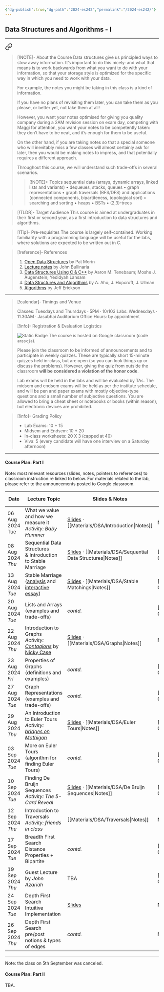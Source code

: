 ```yaml
---
{"dg-publish":true,"dg-path":"2024-es242","permalink":"/2024-es242/"}
---
```


## Data Structures and Algorithms - I
---


<div class="transclusion internal-embed is-loaded"><a class="markdown-embed-link" href="/descriptions/es-242/" aria-label="Open link"><svg xmlns="http://www.w3.org/2000/svg" width="24" height="24" viewBox="0 0 24 24" fill="none" stroke="currentColor" stroke-width="2" stroke-linecap="round" stroke-linejoin="round" class="svg-icon lucide-link"><path d="M10 13a5 5 0 0 0 7.54.54l3-3a5 5 0 0 0-7.07-7.07l-1.72 1.71"></path><path d="M14 11a5 5 0 0 0-7.54-.54l-3 3a5 5 0 0 0 7.07 7.07l1.71-1.71"></path></svg></a><div class="markdown-embed">




> [!NOTE]- About the Course
> Data structures give us principled ways to stow away information. It’s important to do this nicely: and what that means is to work backwards from what you want to _do_ with your information, so that your storage style is optimized for the specific way in which you need to work with your data.
>
> For example, the notes you might be taking in this class is a kind of information.
> 
> If you have no plans of revisiting them later, you can take them as you please, or better yet, not take them at all!
>
> However, you want your notes optimised for giving you quality company during a 2AM revision session on exam day, competing with Maggi for attention, you want your notes to be competently taken: they don’t have to be neat, and it’s enough for them to be useful.
>
> On the other hand, if you are taking notes so that a special someone who will inevitably miss a few classes will almost certainly ask for later, then you would be making notes to impress, and that potentially requires a different approach.
>
> Throughout this course, we will understand such trade-offs in several scenarios.
> 
> > [!NOTE]+ Topics
> > sequential data (arrays, dynamic arrays, linked lists and variants) • dequeues, stacks, queues • graph representations • graph traversals (BFS/DFS) and applications (connected components, bipartiteness, topological sort) • searching and sorting • heaps • BSTs • (2,3)-trees

> [!TLDR]- Target Audience
> This course is aimed at undergraduates in their first or second year, as a first introduction to data structures and algorithms.

> [!Tip]- Pre-requisites
> The course is largely self-contained. Working familiarity with a programming language will be useful for the labs, where solutions are expected to be written out in C.

> [!reference]- References
> 1. [Open Data Structures](https://opendatastructures.org/) by Pat Morin
> 2. [Lecture notes](https://www.cs.bham.ac.uk/~jxb/DSA/dsa.pdf) by John Bullinaria
> 3. [Data Structures Using C & C++](https://www.amazon.in/Data-Structures-Using-C/dp/8131703282) by Aaron M. Tenebaum; Moshe J. Augenstein; Yedidyah Lansam
> 4. [Data Structures and Algorithms](https://www.amazon.in/Structures-Algorithms-Addison-Wesley-Computer-Information/dp/0201000237) by A. Aho, J. Hopcroft, J. Ullman
> 5. [Algorithms](http://jeffe.cs.illinois.edu/teaching/algorithms/) by Jeff Erickson

---



</div></div>


> [!calendar]- Timings and Venue
> 
> Classes: Tuesdays and Thursdays · 5PM · 10/103
> Labs: Wednesdays · 11.30AM · Jasubhai Auditorium
> Office Hours: by appointment

> [!info]- Registration & Evaluation Logistics
> 
>  ![Static Badge](https://img.shields.io/badge/-classroom-blue?logo=google&logoColor=white)
> The course is hosted on Google classroom (code `amsscja`).
> 
> Please join the classroom to be informed of announcements and to participate in weekly quizzes. These are typically short 15-minute quizzes held in-class, but are open (so you can look things up or discuss the problems). However, giving the quiz from outside the classroom **will be considered a violation of the honor code**.
> 
> Lab exams will be held in the labs and will be evaluated by TAs.
> The midsem and endsem exams will be held as per the institute schedule, and will be pen and paper exams with mostly objective-type questions and a small number of subjective questions. You are allowed to bring a cheat sheet or notebooks or books (within reason), but electronic devices are prohibited.

> [!info]- Grading Policy
> 
>
> - Lab Exams: 10 + 15
> - Midsem and Endsem: 10 + 20
> - In-class worksheets: 20 X 3 (capped at 40)
> - Viva: 5 (every candidate will have one interview on a Saturday afternoon)

---
#### Course Plan: Part I

Note: most relevant resources (slides, notes, pointers to references) to classroom instruction re linked to below. For materials related to the lab, please refer to the announcements posted to Google classroom.

| Date                 | Lecture Topic                                                                                                                                                                                                                                       | Slides & Notes                                                                                            | Remarks | Other References                                                                                                       |
| -------------------- | --------------------------------------------------------------------------------------------------------------------------------------------------------------------------------------------------------------------------------------------------- | --------------------------------------------------------------------------------------------------------- | ------- | ---------------------------------------------------------------------------------------------------------------------- |
| 06 Aug 2024<br>Tue   | What we value and how we measure it<br>_Activity: Baby Hummer_                                                                                                                                                                                      | [Slides](https://slides.com/neeldhara/dsaslides-introduction) · [[Materials/DSA/Introduction\|Notes]]                   | No Quiz | NA                                                                                                                     |
| 08 Aug 2024<br>_Thu_ | Sequential Data Structures<br>& Introduction to Stable Marriage                                                                                                                                                                                     | [Slides](https://slides.com/neeldhara/sequential-data-structures) · [[Materials/DSA/Sequential Data Structures\|Notes]] | [[Courses/IITGN/2024-03-ES242/Q01\|Q01]] | NA                                                                                                                     |
| 13 Aug 2024<br>_Tue_ | Stable Marriage <br>([analysis](https://www.unipa.it/dipartimenti/matematicaeinformatica/.content/documenti/2018_Seminario_Erasmus_Lecture_Stable_Marriage_Problem.pdf) and [interactive essay](https://uw-cse442-wi20.github.io/FP-cs-algorithm/)) | [Slides](https://slides.com/neeldhara/stable-matchings) · [[Materials/DSA/Stable Matchings\|Notes]]                     | [[Courses/IITGN/2024-03-ES242/Q02\|Q02]] | [Implementation](https://cse.buffalo.edu/faculty/atri/courses/331/fall14/handouts/GS-details.pdf)                      |
| 20 Aug 2024<br>_Tue_ | Lists and Arrays<br>(examples and trade-offs)                                                                                                                                                                                                       | *contd.*                                                                                                  | [[Courses/IITGN/2024-03-ES242/Q03\|Q03]] | [visualgo (arrays)](https://visualgo.net/en/array?slide=1)<br>[visualgo (lists)](https://visualgo.net/en/list?slide=1) |
| 22 Aug 2024<br>_Thu_ | Introduction to Graphs<br>_Activity: [Contagions](https://slides.com/neeldhara/stable-matchings/edit)_ by [Nicky Case](https://ncase.me)                                                                                                            | [Slides](https://slides.com/neeldhara/graphs) · [[Materials/DSA/Graphs\|Notes]]                                         | No Quiz | [Book Chapter](https://jeffe.cs.illinois.edu/teaching/algorithms/book/05-graphs.pdf)                                   |
| 23 Aug 2024<br>_Fri_ | Properties of Graphs<br>(definitions and examples)                                                                                                                                                                                                  | *contd.*                                                                                                  | [[Courses/IITGN/2024-03-ES242/Q04\|Q04]] | NA                                                                                                                     |
| 27 Aug 2024<br>_Tue_ | Graph Representations<br>(examples and trade-offs)                                                                                                                                                                                                  | *contd.*                                                                                                  | [[Courses/IITGN/2024-03-ES242/Q05\|Q05]] | NA                                                                                                                     |
| 29 Aug 2024<br>_Thu_ | An Introduction to Euler Tours<br>_Activity: [bridges on Mathigon](https://mathigon.org/course/graph-theory/bridges)_                                                                                                                               | [Slides](https://slides.com/neeldhara/euler-tours) · [[Materials/DSA/Euler Tours\|Notes]]                               | [[Courses/IITGN/2024-03-ES242/Q06\|Q06]] | NA                                                                                                                     |
| 03 Sep 2024<br>_Tue_ | More on Euler Tours<br>(algorithm for finding Euler Tours)                                                                                                                                                                                          | *contd.*                                                                                                  | [[Courses/IITGN/2024-03-ES242/Q07\|Q07]] | [Video](https://www.youtube.com/watch?v=8MpoO2zA2l4)                                                                   |
| 10 Sep 2024<br>_Tue_ | Finding De Bruijn Sequences<br>_Activity: The 5-Card Reveal_                                                                                                                                                                                        | [Slides](https://slides.com/neeldhara/de-bruijn) · [[Materials/DSA/De Bruijn Sequences\|Notes]]                         | [[Courses/IITGN/2024-03-ES242/Q08\|Q08]] | NA                                                                                                                     |
| 12 Sep 2024<br>_Thu_ | Introduction to Traversals<br>_Activity: friends in class_                                                                                                                                                                                          | [[Materials/DSA/Traversals\|Notes]]                                                                                     | No Quiz | [visualgo](https://visualgo.net/en/dfsbfs?slide=1)                                                                     |
| 17 Sep 2024<br>_Tue_ | Breadth First Search<br>Distance Properties + Bipartite                                                                                                                                                                                             | *contd.*                                                                                                  | [[Courses/IITGN/2024-03-ES242/Q09\|Q09]] | [Video](https://www.youtube.com/watch?v=oDqjPvD54Ss&list=PLDV1Zeh2NRsDGO4--qE8yH72HFL1Km93P&index=6)                   |
| 19 Sep 2024<br>_Thu_ | Guest Lecture<br>by _John Azariah_                                                                                                                                                                                                                  | TBA                                                                                                       | [[Courses/IITGN/2024-03-ES242/Q10\|Q10]] | NA                                                                                                                     |
| 24 Sep 2024<br>_Tue_ | Depth First Search<br>Intuitive Implementation                                                                                                                                                                                                      | [Slides](https://slides.com/neeldhara/dfs)                                                                | No Quiz | [Video](https://www.youtube.com/watch?v=7fujbpJ0LB4&list=PLDV1Zeh2NRsDGO4--qE8yH72HFL1Km93P&index=5)                   |
| 26 Sep 2024<br>_Thu_ | Depth First Search<br>pre/post notions & types of edges                                                                                                                                                                                             | *contd.*                                                                                                  | No Quiz | [Book Chapter](https://jeffe.cs.illinois.edu/teaching/algorithms/book/06-dfs.pdf)                                      |

---

Note: the class on 5th September was canceled. 

#### Course Plan: Part II

TBA.

